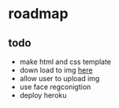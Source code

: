 # roadmap

## todo

- make html and css template
- down load to img [here](https://htmlcsstoimage.com/)
- allow user to upload img
- use face regconigtion
- deploy heroku
